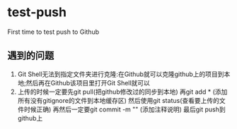 # test-push
First time to test push to Github
## 遇到的问题
1. Git Shell无法到指定文件夹进行克隆:在Github就可以克隆github上的项目到本地;然后再在Github该项目里打开Git Shell就可以
2. 上传的时候一定要先git pull(把github修改过的同步到本地)
   再git add * (添加所有没有gitignore的文件到本地缓存区)
   然后使用git status(查看要上传的文件时候正确)
   再然后一定要git commit -m "" (添加注释说明)
   最后git push到github上
